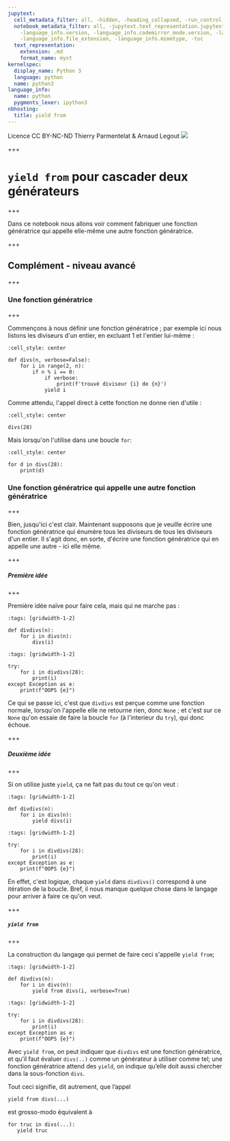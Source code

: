 ```yaml
---
jupytext:
  cell_metadata_filter: all, -hidden, -heading_collapsed, -run_control, -trusted
  notebook_metadata_filter: all, -jupytext.text_representation.jupytext_version, -jupytext.text_representation.format_version,
    -language_info.version, -language_info.codemirror_mode.version, -language_info.codemirror_mode,
    -language_info.file_extension, -language_info.mimetype, -toc
  text_representation:
    extension: .md
    format_name: myst
kernelspec:
  display_name: Python 3
  language: python
  name: python3
language_info:
  name: python
  pygments_lexer: ipython3
nbhosting:
  title: yield from
---
```


<div class="licence">
<span>Licence CC BY-NC-ND</span>
<span>Thierry Parmentelat &amp; Arnaud Legout</span>
<span><img src="media/both-logos-small-alpha.png" /></span>
</div>

+++

# `yield from` pour cascader deux générateurs

+++

Dans ce notebook nous allons voir comment fabriquer une fonction génératrice qui appelle elle-même une autre fonction génératrice.

+++

## Complément - niveau avancé

+++

### Une fonction génératrice

+++

Commençons à nous définir une fonction génératrice ; par exemple ici nous listons les diviseurs d'un entier, en excluant 1 et l'entier lui-même :

```{code-cell} ipython3
:cell_style: center

def divs(n, verbose=False):
    for i in range(2, n):
        if n % i == 0:
            if verbose: 
                print(f'trouvé diviseur {i} de {n}')
            yield i
```

Comme attendu, l'appel direct à cette fonction ne donne rien d'utile :

```{code-cell} ipython3
:cell_style: center

divs(28)
```

Mais lorsqu'on l'utilise dans une boucle `for`:

```{code-cell} ipython3
:cell_style: center

for d in divs(28):
    print(d)
```

### Une fonction génératrice qui appelle une autre fonction génératrice

+++

Bien, jusqu'ici c'est clair. Maintenant supposons que je veuille écrire une fonction génératrice qui énumère tous les diviseurs de tous les diviseurs d'un entier. Il s'agit donc, en sorte, d'écrire une fonction génératrice qui en appelle une autre - ici elle même.

+++

##### Première idée

+++

Première idée naïve pour faire cela, mais qui ne marche pas :

```{code-cell} ipython3
:tags: [gridwidth-1-2]

def divdivs(n):
    for i in divs(n):
        divs(i)
```

```{code-cell} ipython3
:tags: [gridwidth-1-2]

try:
    for i in divdivs(28):
        print(i)
except Exception as e:
    print(f"OOPS {e}")
```

Ce qui se passe ici, c'est que `divdivs` est perçue comme une fonction normale, lorsqu'on l'appelle elle ne retourne rien, donc `None` ; et c'est sur ce `None` qu'on essaie de faire la boucle `for` (à l'interieur du `try`), qui donc échoue.

+++

##### Deuxième idée

+++

Si on utilise juste `yield`, ça ne fait pas du tout ce qu'on veut :

```{code-cell} ipython3
:tags: [gridwidth-1-2]

def divdivs(n):
    for i in divs(n):
        yield divs(i)
```

```{code-cell} ipython3
:tags: [gridwidth-1-2]

try:
    for i in divdivs(28):
        print(i)
except Exception as e:
    print(f"OOPS {e}")
```

En effet, c'est logique, chaque `yield` dans `divdivs()` correspond à une itération de la boucle. Bref, il nous manque quelque chose dans le langage pour arriver à faire ce qu'on veut.

+++

##### `yield from`

+++

La construction du langage qui permet de faire ceci s'appelle `yield from`;

```{code-cell} ipython3
:tags: [gridwidth-1-2]

def divdivs(n):
    for i in divs(n):
        yield from divs(i, verbose=True)
```

```{code-cell} ipython3
:tags: [gridwidth-1-2]

try:
    for i in divdivs(28):
        print(i)
except Exception as e:
    print(f"OOPS {e}")
```

Avec `yield from`, on peut indiquer que `divdivs` est une fonction génératrice, et qu’il faut évaluer `divs(..)` comme un générateur à utiliser comme tel; une fonction génératrice attend des `yield`, on indique qu’elle doit aussi chercher dans la sous-fonction `divs`.

Tout ceci signifie, dit autrement, que l’appel

```
yield from divs(...)
```

est grosso-modo équivalent à

```
for truc in divs(...):
   yield truc
```
